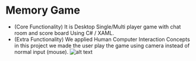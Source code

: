 # Memory Game 
- (Core Functionality) It is Desktop Single/Multi player game with chat room and score board Using C# / XAML.
- (Extra Functionality) We applied Human Computer Interaction Concepts in this project we made the user play the game using camera
instead of normal input (mouse).
![alt text](https://im4.ezgif.com/tmp/ezgif-4-425effa3c9.gif)
